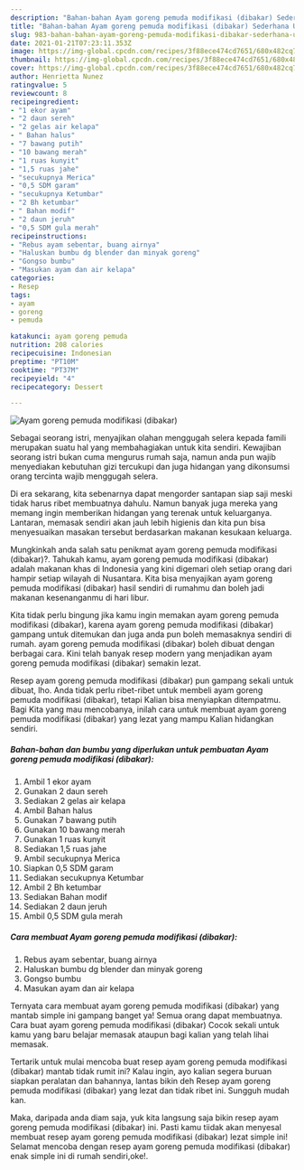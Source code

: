 ```yaml
---
description: "Bahan-bahan Ayam goreng pemuda modifikasi (dibakar) Sederhana Untuk Jualan"
title: "Bahan-bahan Ayam goreng pemuda modifikasi (dibakar) Sederhana Untuk Jualan"
slug: 983-bahan-bahan-ayam-goreng-pemuda-modifikasi-dibakar-sederhana-untuk-jualan
date: 2021-01-21T07:23:11.353Z
image: https://img-global.cpcdn.com/recipes/3f88ece474cd7651/680x482cq70/ayam-goreng-pemuda-modifikasi-dibakar-foto-resep-utama.jpg
thumbnail: https://img-global.cpcdn.com/recipes/3f88ece474cd7651/680x482cq70/ayam-goreng-pemuda-modifikasi-dibakar-foto-resep-utama.jpg
cover: https://img-global.cpcdn.com/recipes/3f88ece474cd7651/680x482cq70/ayam-goreng-pemuda-modifikasi-dibakar-foto-resep-utama.jpg
author: Henrietta Nunez
ratingvalue: 5
reviewcount: 8
recipeingredient:
- "1 ekor ayam"
- "2 daun sereh"
- "2 gelas air kelapa"
- " Bahan halus"
- "7 bawang putih"
- "10 bawang merah"
- "1 ruas kunyit"
- "1,5 ruas jahe"
- "secukupnya Merica"
- "0,5 SDM garam"
- "secukupnya Ketumbar"
- "2 Bh ketumbar"
- " Bahan modif"
- "2 daun jeruh"
- "0,5 SDM gula merah"
recipeinstructions:
- "Rebus ayam sebentar, buang airnya"
- "Haluskan bumbu dg blender dan minyak goreng"
- "Gongso bumbu"
- "Masukan ayam dan air kelapa"
categories:
- Resep
tags:
- ayam
- goreng
- pemuda

katakunci: ayam goreng pemuda 
nutrition: 208 calories
recipecuisine: Indonesian
preptime: "PT10M"
cooktime: "PT37M"
recipeyield: "4"
recipecategory: Dessert

---
```



![Ayam goreng pemuda modifikasi (dibakar)](https://img-global.cpcdn.com/recipes/3f88ece474cd7651/680x482cq70/ayam-goreng-pemuda-modifikasi-dibakar-foto-resep-utama.jpg)

Sebagai seorang istri, menyajikan olahan menggugah selera kepada famili merupakan suatu hal yang membahagiakan untuk kita sendiri. Kewajiban seorang istri bukan cuma mengurus rumah saja, namun anda pun wajib menyediakan kebutuhan gizi tercukupi dan juga hidangan yang dikonsumsi orang tercinta wajib menggugah selera.

Di era  sekarang, kita sebenarnya dapat mengorder santapan siap saji meski tidak harus ribet membuatnya dahulu. Namun banyak juga mereka yang memang ingin memberikan hidangan yang terenak untuk keluarganya. Lantaran, memasak sendiri akan jauh lebih higienis dan kita pun bisa menyesuaikan masakan tersebut berdasarkan makanan kesukaan keluarga. 



Mungkinkah anda salah satu penikmat ayam goreng pemuda modifikasi (dibakar)?. Tahukah kamu, ayam goreng pemuda modifikasi (dibakar) adalah makanan khas di Indonesia yang kini digemari oleh setiap orang dari hampir setiap wilayah di Nusantara. Kita bisa menyajikan ayam goreng pemuda modifikasi (dibakar) hasil sendiri di rumahmu dan boleh jadi makanan kesenanganmu di hari libur.

Kita tidak perlu bingung jika kamu ingin memakan ayam goreng pemuda modifikasi (dibakar), karena ayam goreng pemuda modifikasi (dibakar) gampang untuk ditemukan dan juga anda pun boleh memasaknya sendiri di rumah. ayam goreng pemuda modifikasi (dibakar) boleh dibuat dengan berbagai cara. Kini telah banyak resep modern yang menjadikan ayam goreng pemuda modifikasi (dibakar) semakin lezat.

Resep ayam goreng pemuda modifikasi (dibakar) pun gampang sekali untuk dibuat, lho. Anda tidak perlu ribet-ribet untuk membeli ayam goreng pemuda modifikasi (dibakar), tetapi Kalian bisa menyiapkan ditempatmu. Bagi Kita yang mau mencobanya, inilah cara untuk membuat ayam goreng pemuda modifikasi (dibakar) yang lezat yang mampu Kalian hidangkan sendiri.

<!--inarticleads1-->

##### Bahan-bahan dan bumbu yang diperlukan untuk pembuatan Ayam goreng pemuda modifikasi (dibakar):

1. Ambil 1 ekor ayam
1. Gunakan 2 daun sereh
1. Sediakan 2 gelas air kelapa
1. Ambil  Bahan halus
1. Gunakan 7 bawang putih
1. Gunakan 10 bawang merah
1. Gunakan 1 ruas kunyit
1. Sediakan 1,5 ruas jahe
1. Ambil secukupnya Merica
1. Siapkan 0,5 SDM garam
1. Sediakan secukupnya Ketumbar
1. Ambil 2 Bh ketumbar
1. Sediakan  Bahan modif
1. Sediakan 2 daun jeruh
1. Ambil 0,5 SDM gula merah




<!--inarticleads2-->

##### Cara membuat Ayam goreng pemuda modifikasi (dibakar):

1. Rebus ayam sebentar, buang airnya
1. Haluskan bumbu dg blender dan minyak goreng
1. Gongso bumbu
1. Masukan ayam dan air kelapa




Ternyata cara membuat ayam goreng pemuda modifikasi (dibakar) yang mantab simple ini gampang banget ya! Semua orang dapat membuatnya. Cara buat ayam goreng pemuda modifikasi (dibakar) Cocok sekali untuk kamu yang baru belajar memasak ataupun bagi kalian yang telah lihai memasak.

Tertarik untuk mulai mencoba buat resep ayam goreng pemuda modifikasi (dibakar) mantab tidak rumit ini? Kalau ingin, ayo kalian segera buruan siapkan peralatan dan bahannya, lantas bikin deh Resep ayam goreng pemuda modifikasi (dibakar) yang lezat dan tidak ribet ini. Sungguh mudah kan. 

Maka, daripada anda diam saja, yuk kita langsung saja bikin resep ayam goreng pemuda modifikasi (dibakar) ini. Pasti kamu tiidak akan menyesal membuat resep ayam goreng pemuda modifikasi (dibakar) lezat simple ini! Selamat mencoba dengan resep ayam goreng pemuda modifikasi (dibakar) enak simple ini di rumah sendiri,oke!.

